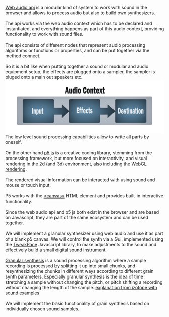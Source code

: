 [Web audio api](https://developer.mozilla.org/en-US/docs/Web/API/Web_Audio_API) is a modular kind of system to work with sound in the browser and allows to process audio but also to build own synthesizers.<br>
<br>
The api works via the web audio context which has to be declared and instantiated, and everything happens as part of this audio context, providing functionality to work with sound files. <br>
<br>
The api consists of different nodes that represent audio processing algorithms or functions or properties, and can be put together via the method connect.<br>
<br>
So it is a bit like when putting together a sound or modular and audio equipment setup, the effects are plugged onto a sampler, the sampler is pluged onto a main out speakers etc.<br>
![Web Audio API](audio-context_.png)
<br>
The low level sound processing capabilities allow to write all parts by oneself.<br>
<br>
On the other hand [p5 js](https://p5js.org/) is a creative coding library, stemming from the processing framework, but more focused on interactivity, and visual rendering in the 2d (and 3d) environment, also including the [WebGL rendering](https://developer.mozilla.org/en-US/docs/Web/API/WebGL_API).<br>
<br>
The rendered visual information can be interacted with using sound and mouse or touch input.<br>
<br>
P5 works with the [\<canvas\>](https://developer.mozilla.org/en-US/docs/Web/HTML/Element/canvas) HTML element and provides built-in interactive functionality.<br>
<br>
Since the web audio api and p5 js both exist in the browser and are based on Javascript, they are part of the same ecosystem and can be used together.<br>
<br>
We will implement a granular synthesizer using web audio and use it as part of a blank p5 canvas. We will control the synth via a Gui, implemented using the [TweakPane](https://tweakpane.github.io/docs/v3/) Javascript library, to make adjustments to the sound and effectively build a small digital sound instrument.<br>
<br>
[Granular synthesis](https://www.soundonsound.com/techniques/granular-synthesis)  is a sound processing algorithm where a sample recording is processed by splitting it up into small chunks, and resynthesizing the chunks in different ways according to different grain synth parameters. Especially granular synthesis is the idea of time stretching a sample without changing the pitch, or pitch shifting a recording without changing the length of the sample. [explanation from izotope with sound examples](https://www.izotope.com/en/learn/the-basics-of-granular-synthesis.html)<br>
<br>
We will implement the basic functionality of grain synthesis based on individually chosen sound samples.